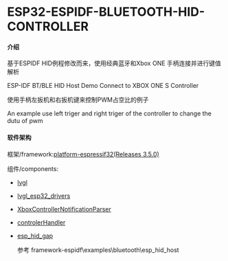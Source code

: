 # ESP32-ESPIDF-BLUETOOTH-HID-CONTROLLER

#### 介绍
基于ESPIDF HID例程修改而来，使用经典蓝牙和Xbox ONE 手柄连接并进行键值解析

ESP-IDF BT/BLE HID Host Demo Connect to XBOX ONE S Controller

使用手柄左扳机和右扳机键来控制PWM占空比的例子

An example use left triger and right triger of the controller to change the dutu of pwm
#### 软件架构

框架/framework:[platform-espressif32(Releases 3.5.0)](https://github.com/platformio/platform-espressif32)

组件/components:

 - [lvgl](https://github.com/lvgl/lvgl)

 - [lvgl_esp32_drivers](https://github.com/lvgl/lvgl_esp32_drivers)

 - [XboxControllerNotificationParser](https://github.com/asukiaaa/arduino-XboxControllerNotificationParser)

 - [controlerHandler](./components/controlerHandler/controlerHandler.cpp)

 - [esp_hid_gap](./components/esp_hid_gap/esp_hid_gap.c)

    参考 framework-espidf\examples\bluetooth\esp_hid_host
